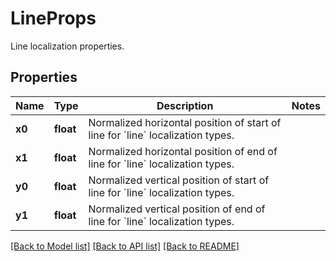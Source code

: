 # LineProps

Line localization properties.
## Properties
Name | Type | Description | Notes
------------ | ------------- | ------------- | -------------
**x0** | **float** | Normalized horizontal position of start of line for &#x60;line&#x60; localization types. | 
**x1** | **float** | Normalized horizontal position of end of line for &#x60;line&#x60; localization types. | 
**y0** | **float** | Normalized vertical position of start of line for &#x60;line&#x60; localization types. | 
**y1** | **float** | Normalized vertical position of end of line for &#x60;line&#x60; localization types. | 

[[Back to Model list]](../README.md#documentation-for-models) [[Back to API list]](../README.md#documentation-for-api-endpoints) [[Back to README]](../README.md)


